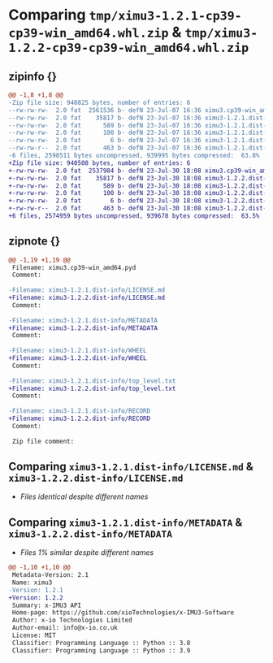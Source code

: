 # Comparing `tmp/ximu3-1.2.1-cp39-cp39-win_amd64.whl.zip` & `tmp/ximu3-1.2.2-cp39-cp39-win_amd64.whl.zip`

## zipinfo {}

```diff
@@ -1,8 +1,8 @@
-Zip file size: 940825 bytes, number of entries: 6
--rw-rw-rw-  2.0 fat  2561536 b- defN 23-Jul-07 16:36 ximu3.cp39-win_amd64.pyd
--rw-rw-rw-  2.0 fat    35817 b- defN 23-Jul-07 16:36 ximu3-1.2.1.dist-info/LICENSE.md
--rw-rw-rw-  2.0 fat      589 b- defN 23-Jul-07 16:36 ximu3-1.2.1.dist-info/METADATA
--rw-rw-rw-  2.0 fat      100 b- defN 23-Jul-07 16:36 ximu3-1.2.1.dist-info/WHEEL
--rw-rw-rw-  2.0 fat        6 b- defN 23-Jul-07 16:36 ximu3-1.2.1.dist-info/top_level.txt
--rw-rw-r--  2.0 fat      463 b- defN 23-Jul-07 16:36 ximu3-1.2.1.dist-info/RECORD
-6 files, 2598511 bytes uncompressed, 939995 bytes compressed:  63.8%
+Zip file size: 940508 bytes, number of entries: 6
+-rw-rw-rw-  2.0 fat  2537984 b- defN 23-Jul-30 18:08 ximu3.cp39-win_amd64.pyd
+-rw-rw-rw-  2.0 fat    35817 b- defN 23-Jul-30 18:08 ximu3-1.2.2.dist-info/LICENSE.md
+-rw-rw-rw-  2.0 fat      589 b- defN 23-Jul-30 18:08 ximu3-1.2.2.dist-info/METADATA
+-rw-rw-rw-  2.0 fat      100 b- defN 23-Jul-30 18:08 ximu3-1.2.2.dist-info/WHEEL
+-rw-rw-rw-  2.0 fat        6 b- defN 23-Jul-30 18:08 ximu3-1.2.2.dist-info/top_level.txt
+-rw-rw-r--  2.0 fat      463 b- defN 23-Jul-30 18:08 ximu3-1.2.2.dist-info/RECORD
+6 files, 2574959 bytes uncompressed, 939678 bytes compressed:  63.5%
```

## zipnote {}

```diff
@@ -1,19 +1,19 @@
 Filename: ximu3.cp39-win_amd64.pyd
 Comment: 
 
-Filename: ximu3-1.2.1.dist-info/LICENSE.md
+Filename: ximu3-1.2.2.dist-info/LICENSE.md
 Comment: 
 
-Filename: ximu3-1.2.1.dist-info/METADATA
+Filename: ximu3-1.2.2.dist-info/METADATA
 Comment: 
 
-Filename: ximu3-1.2.1.dist-info/WHEEL
+Filename: ximu3-1.2.2.dist-info/WHEEL
 Comment: 
 
-Filename: ximu3-1.2.1.dist-info/top_level.txt
+Filename: ximu3-1.2.2.dist-info/top_level.txt
 Comment: 
 
-Filename: ximu3-1.2.1.dist-info/RECORD
+Filename: ximu3-1.2.2.dist-info/RECORD
 Comment: 
 
 Zip file comment:
```

## Comparing `ximu3-1.2.1.dist-info/LICENSE.md` & `ximu3-1.2.2.dist-info/LICENSE.md`

 * *Files identical despite different names*

## Comparing `ximu3-1.2.1.dist-info/METADATA` & `ximu3-1.2.2.dist-info/METADATA`

 * *Files 1% similar despite different names*

```diff
@@ -1,10 +1,10 @@
 Metadata-Version: 2.1
 Name: ximu3
-Version: 1.2.1
+Version: 1.2.2
 Summary: x-IMU3 API
 Home-page: https://github.com/xioTechnologies/x-IMU3-Software
 Author: x-io Technologies Limited
 Author-email: info@x-io.co.uk
 License: MIT
 Classifier: Programming Language :: Python :: 3.8
 Classifier: Programming Language :: Python :: 3.9
```


